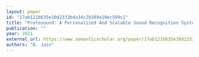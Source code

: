 ```yaml
---
layout: paper
id: "17ab121b635e10d2333bda34c2b389a10ec599c1"
title: "Protosound: A Personalized And Scalable Sound Recognition System For Deaf And Hard-Of-Hearing Users"
publication: ""
year: 2021
external_url: https://www.semanticscholar.org/paper/17ab121b635e10d2333bda34c2b389a10ec599c1
authors: "D. Jain"
---
```

